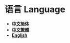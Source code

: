 # 语言 Language

* [**中文简体**](PlayerTask/zh_CN/)
* [**中文繁體**](PlayerTask/zh_TW/)
* [**English**](PlayerTask/en_US/)